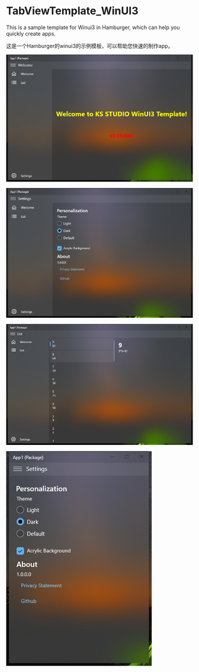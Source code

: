 # TabViewTemplate_WinUI3
This is a sample template for Winui3 in Hamburger, which can help you quickly create apps.

这是一个Hamburger的winui3的示例模板，可以帮助您快速的制作app。

![Image](https://github.com/kaishistudio/Hamburger2Template_WinUI3/blob/master/App1/App1/Assets/1.png)

![Image](https://github.com/kaishistudio/Hamburger2Template_WinUI3/blob/master/App1/App1/Assets/2.png)

![Image](https://github.com/kaishistudio/Hamburger2Template_WinUI3/blob/master/App1/App1/Assets/3.png)

![Image](https://github.com/kaishistudio/Hamburger2Template_WinUI3/blob/master/App1/App1/Assets/4.png)
